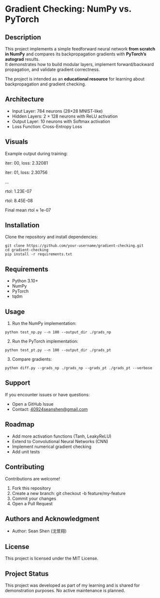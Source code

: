 # Gradient Checking: NumPy vs. PyTorch

## Description
This project implements a simple feedforward neural network **from scratch in NumPy** and compares its backpropagation gradients with **PyTorch’s autograd** results.  
It demonstrates how to build modular layers, implement forward/backward propagation, and validate gradient correctness.  

The project is intended as an **educational resource** for learning about backpropagation and gradient checking.

## Architecture
- Input Layer: 784 neurons (28×28 MNIST-like)  
- Hidden Layers: 2 × 128 neurons with ReLU activation  
- Output Layer: 10 neurons with Softmax activation  
- Loss Function: Cross-Entropy Loss

## Visuals
Example output during training:

iter: 00, loss: 2.32081

iter: 01, loss: 2.30756

...

rtol: 1.23E-07

rtol: 8.45E-08

Final mean rtol ≈ 1e-07

## Installation
Clone the repository and install dependencies:
```
git clone https://github.com/your-username/gradient-checking.git
cd gradient-checking
pip install -r requirements.txt
```

## Requirements
- Python 3.10+
- NumPy
- PyTorch
- tqdm

## Usage
1. Run the NumPy implementation:
```
python test_np.py --n 100 --output_dir ./grads_np
```
2. Run the PyTorch implementation:
```
python test_pt.py --n 100 --output_dir ./grads_pt
```
3. Compare gradients:
```
python diff.py --grads_np ./grads_np --grads_pt ./grads_pt --verbose
```

## Support
If you encounter issues or have questions:
- Open a GitHub Issue
- Contact: 40924seanshen@gmail.com

## Roadmap
- Add more activation functions (Tanh, LeakyReLU)
- Extend to Convolutional Neural Networks (CNN)
- Implement numerical gradient checking
- Add unit tests

## Contributing
Contributions are welcome!

1. Fork this repository
2. Create a new branch: git checkout -b feature/my-feature
3. Commit your changes
4. Open a Pull Request

## Authors and Acknowledgment
- Author: Sean Shen (沈昱翔)

## License
This project is licensed under the MIT License.

## Project Status
This project was developed as part of my learning and is shared for demonstration purposes. No active maintenance is planned.
